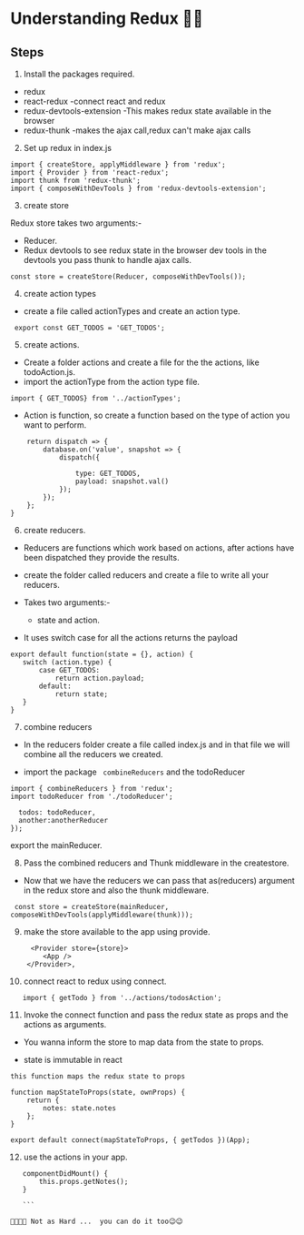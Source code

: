 # Understanding Redux 🚀🚀

## Steps 
1. Install  the packages required.
 * redux
 * react-redux -connect react and redux
 * redux-devtools-extension -This makes redux state available in the browser
 * redux-thunk -makes the ajax call,redux can't make ajax calls

2. Set up redux in index.js
```
import { createStore, applyMiddleware } from 'redux';
import { Provider } from 'react-redux';
import thunk from 'redux-thunk';
import { composeWithDevTools } from 'redux-devtools-extension';

```

3. create  store

Redux store takes two arguments:-
- Reducer.
- Redux devtools to see redux state in the browser dev tools in the devtools you pass thunk to handle ajax calls.

``` const store = createStore(Reducer, composeWithDevTools()); ```

4. create action types
- create a file called actionTypes and create an action type.

``` export const GET_TODOS = 'GET_TODOS';```

5. create actions.

* Create a folder actions and create a file  for the  the actions, like todoAction.js.
* import the actionType from the action type file.

```
import { GET_TODOS} from '../actionTypes';
 ```
* Action is function, so create a function based on the  type of action you  want to perform.

```export function getTodos() {
    return dispatch => {
        database.on('value', snapshot => {
            dispatch({
                
                type: GET_TODOS,
                payload: snapshot.val()
            });
        });
    };
}

```

6. create reducers.

 * Reducers are functions which  work based on  actions, after actions have been dispatched  they provide the results.

* create the folder called reducers and create a file to write all your reducers.

* Takes two arguments:- 

    * state and  action.

* It uses switch case for all the actions returns the payload

 ``` 
export default function(state = {}, action) {
    switch (action.type) {
        case GET_TODOS:
            return action.payload;
        default:
            return state;
    }
} 
```

7. combine reducers

* In the reducers folder create a file called index.js and in that file we will combine all the reducers we created.

* import the package ``` combineReducers```   and the todoReducer
```
import { combineReducers } from 'redux';
import todoReducer from './todoReducer';
  ```

  ``` const mainReducer = combineReducers({
    todos: todoReducer,
    another:anotherReducer
});
```
export the mainReducer.

8. Pass the combined reducers  and  Thunk middleware  in the createstore.

* Now that we have the reducers we can pass that as(reducers) argument in the redux store and also the thunk middleware.

``` const store = createStore(mainReducer, composeWithDevTools(applyMiddleware(thunk)));```

9. make the store available to the app using provide.
```
     <Provider store={store}>
        <App />
    </Provider>,
```
10. connect react to redux using connect. 

   ```import { connect } from 'react-redux';
      import { getTodo } from '../actions/todosAction';

 ```

11. Invoke the connect function and pass the redux state as props and the actions as arguments.

*  You wanna inform the store to map data from the state to props.
 - state is immutable in react 
``` 
this function maps the redux state to props

function mapStateToProps(state, ownProps) {
    return {
        notes: state.notes
    };
} 
```
``` 
export default connect(mapStateToProps, { getTodos })(App); 
```
12. use the actions in your app.

 ```
    componentDidMount() {
        this.props.getNotes();
    } 

    ```

🎉🎉🎉🎉 Not as Hard ...  you can do it too😉😉






